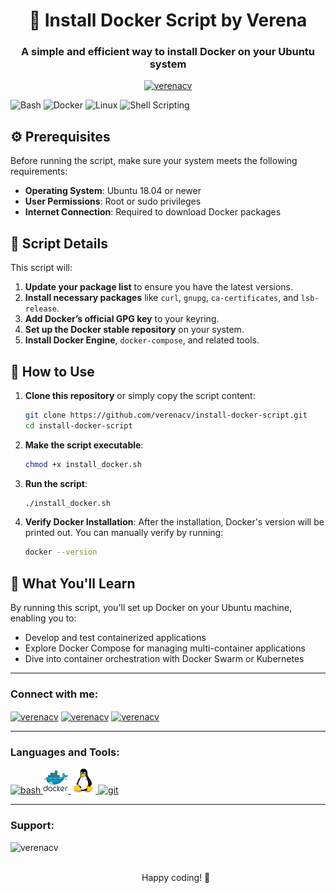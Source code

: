 <h1 align="center">🌊 Install Docker Script by Verena</h1>
<h3 align="center">A simple and efficient way to install Docker on your Ubuntu system</h3>

<p align="center">
  <a href="https://devdynasty.studio"><img src="https://i.imgur.com/4qxzFxg.gif" alt="verenacv"></a>
</p>

![Bash](https://img.shields.io/badge/Bash-4EAA25?style=for-the-badge&labelColor=black&logo=gnubash&logoColor=4EAA25)
![Docker](https://img.shields.io/badge/Docker-2496ED?style=for-the-badge&labelColor=black&logo=docker&logoColor=2496ED)
![Linux](https://img.shields.io/badge/Linux-FCC624?style=for-the-badge&labelColor=black&logo=linux&logoColor=FCC624)
![Shell Scripting](https://img.shields.io/badge/Shell_Scripting-FFD700?style=for-the-badge&labelColor=black&logo=gnubash&logoColor=FFD700)

## ⚙️ Prerequisites

Before running the script, make sure your system meets the following requirements:

- **Operating System**: Ubuntu 18.04 or newer
- **User Permissions**: Root or sudo privileges
- **Internet Connection**: Required to download Docker packages

## 📜 Script Details

This script will:

1. **Update your package list** to ensure you have the latest versions.
2. **Install necessary packages** like `curl`, `gnupg`, `ca-certificates`, and `lsb-release`.
3. **Add Docker’s official GPG key** to your keyring.
4. **Set up the Docker stable repository** on your system.
5. **Install Docker Engine**, `docker-compose`, and related tools.

## 🚀 How to Use

1. **Clone this repository** or simply copy the script content:
   ```bash
   git clone https://github.com/verenacv/install-docker-script.git
   cd install-docker-script
   ```

2. **Make the script executable**:
   ```bash
   chmod +x install_docker.sh
   ```

3. **Run the script**:
   ```bash
   ./install_docker.sh
   ```

4. **Verify Docker Installation**:
   After the installation, Docker's version will be printed out. You can manually verify by running:
   ```bash
   docker --version
   ```

## 🌱 What You'll Learn

By running this script, you'll set up Docker on your Ubuntu machine, enabling you to:

- Develop and test containerized applications
- Explore Docker Compose for managing multi-container applications
- Dive into container orchestration with Docker Swarm or Kubernetes

______________________

<h3 align="left">Connect with me:</h3>
<p align="left">
<a href="https://discord.gg/wQZ9WGf6xH" target="blank"><img align="center" src="https://raw.githubusercontent.com/rahuldkjain/github-profile-readme-generator/master/src/images/icons/Social/discord.svg" alt="verenacv" height="40" width="auto" /></a>
<a href="https://devdynasty.studio" target="blank"><img align="center" src="https://i.imgur.com/QkcsBhW.png" alt="verenacv" height="40" width="auto" /></a>
<a href="https://de.fiverr.com/corruptedveit" target="blank"><img align="center" src="https://1000logos.net/wp-content/uploads/2021/11/Fiverr-Logo.png" alt="verenacv" height="40" width="auto" /></a>
</p>

______________________

<h3 align="left">Languages and Tools:</h3>
<p align="left">
  <a href="https://www.gnu.org/software/bash/" target="_blank" rel="noreferrer">
    <img src="https://www.vectorlogo.zone/logos/gnu_bash/gnu_bash-icon.svg" alt="bash" width="40" height="40"/>
  </a>
  <a href="https://www.docker.com/" target="_blank" rel="noreferrer">
    <img src="https://raw.githubusercontent.com/devicons/devicon/master/icons/docker/docker-original-wordmark.svg" alt="docker" width="40" height="40"/>
  </a>
  <a href="https://www.linux.org/" target="_blank" rel="noreferrer">
    <img src="https://raw.githubusercontent.com/devicons/devicon/master/icons/linux/linux-original.svg" alt="linux" width="40" height="40"/>
  </a>
  <a href="https://git-scm.com/" target="_blank" rel="noreferrer">
    <img src="https://www.vectorlogo.zone/logos/git-scm/git-scm-icon.svg" alt="git" width="40" height="40"/>
  </a>
</p>

______________________

<h3 align="left">Support:</h3>
<p><a href="https://ko-fi.com/W7W1Q1E53"> <img align="left" src="https://ko-fi.com/img/githubbutton_sm.svg" height="50" width="210" alt="verenacv" /></a></p><br><br>

Happy coding! 🚀
